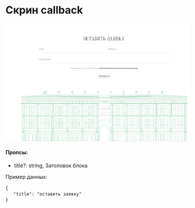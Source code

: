 # Скрин callback


![callback](./callback-example.jpg?raw=true "callback")

#### Пропсы:
- title?: string, Заголовок блока

Пример данных:
```
{
   "title": "оставить заявку"
}
```
